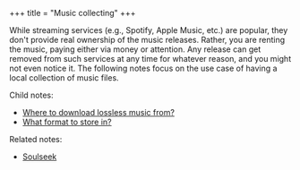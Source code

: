 +++
title = "Music collecting"
+++

While streaming services (e.g., Spotify, Apple Music, etc.) are popular, they don't provide real ownership of the music releases. Rather, you are renting the music, paying either via money or attention. Any release can get removed from such services at any time for whatever reason, and you might not even notice it. The following notes focus on the use case of having a local collection of music files.

Child notes:

- [Where to download lossless music from?](@/notes/Music_collecting/Where_to_download_lossless_music_from.md)
- [What format to store in?](@/notes/Music_collecting/What_format_to_store_in.md)

Related notes:

- [Soulseek](@/notes/Soulseek.md)
